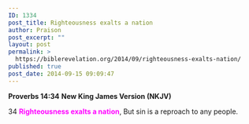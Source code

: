 ```yaml
---
ID: 1334
post_title: Righteousness exalts a nation
author: Praison
post_excerpt: ""
layout: post
permalink: >
  https://biblerevelation.org/2014/09/righteousness-exalts-nation/
published: true
post_date: 2014-09-15 09:09:47
---
```

<strong>Proverbs 14:34</strong>
<strong> New King James Version (NKJV)</strong>

34 <span style="color: #ff00ff;"><strong>Righteousness exalts a nation</strong></span>,
But sin is a reproach to any people.